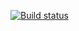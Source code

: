 [![Build status](https://ci.appveyor.com/api/projects/status/nowv4djegsotbqay/branch/main?svg=true)](https://ci.appveyor.com/project/Aleksandr-Suchugov/rxjs-frontend/branch/main)
